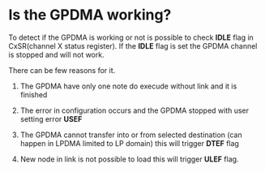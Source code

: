 # Is the GPDMA working?

To detect if the GPDMA is working or not is possible to check **IDLE** flag in CxSR(channel X status register). 
If the **IDLE** flag is set the GPDMA channel is stopped and will not work. 

There can be few reasons for it. 

1. The GPDMA have only one note do execude without link and it is finished
2. The error in configuration occurs and the GPDMA stopped with user setting error **USEF**

3. The GPDMA cannot transfer into or from selected destination (can happen in LPDMA limited to LP domain) this will trigger **DTEF** flag

4. New node in link is not possible to load this will trigger **ULEF** flag. 
   